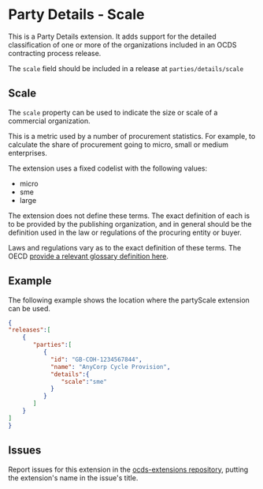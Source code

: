 Party Details - Scale
=====================

This is a Party Details extension. It adds support for the detailed classification of one or more of the organizations included in an OCDS contracting process release. 

The ```scale``` field should be included in a release at ```parties/details/scale```

## Scale

The ```scale``` property can be used to indicate the size or scale of a commercial organization. 

This is a metric used by a number of procurement statistics. For example, to calculate the share of procurement going to micro, small or medium enterprises. 

The extension uses a fixed codelist with the following values:

* micro
* sme
* large

The extension does not define these terms. The exact definition of each is to be provided by the publishing organization, and in general should be the definition used in the law or regulations of the procuring entity or buyer. 

Laws and regulations vary as to the exact definition of these terms. The OECD [provide a relevant glossary definition here](https://stats.oecd.org/glossary/detail.asp?ID=3123).

## Example

The following example shows the location where the partyScale extension can be used. 

```json
{
"releases":[
    {
       "parties":[
          {
            "id": "GB-COH-1234567844",
            "name": "AnyCorp Cycle Provision",
            "details":{
               "scale":"sme"
            }
          }
       ]
    }
]
}
```

## Issues

Report issues for this extension in the [ocds-extensions repository](https://github.com/open-contracting/ocds-extensions/issues), putting the extension's name in the issue's title.
